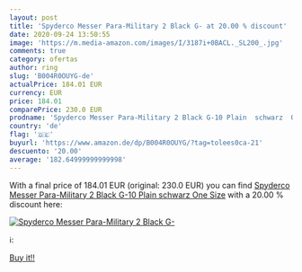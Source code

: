 ```yaml
---
layout: post
title: 'Spyderco Messer Para-Military 2 Black G- at 20.00 % discount'
date: 2020-09-24 13:50:55
image: 'https://m.media-amazon.com/images/I/3187i+0BACL._SL200_.jpg'
comments: true
category: ofertas
author: ring
slug: 'B004R0OUYG-de'
actualPrice: 184.01 EUR
currency: EUR
price: 184.01
comparePrice: 230.0 EUR
prodname: 'Spyderco Messer Para-Military 2 Black G-10 Plain  schwarz  One Size'
country: 'de'
flag: '🇩🇪'
buyurl: 'https://www.amazon.de/dp/B004R0OUYG/?tag=tolees0ca-21'
descuento: '20.00'
average: '182.64999999999998'
---
```


With a final price of 184.01 EUR (original: 230.0 EUR) you can find [Spyderco Messer Para-Military 2 Black G-10 Plain  schwarz  One Size](https://www.amazon.de/dp/B004R0OUYG/?tag=tolees0ca-21) with a  20.00 % discount here:

[![Spyderco Messer Para-Military 2 Black G-](https://m.media-amazon.com/images/I/3187i+0BACL._SL200_.jpg)](https://www.amazon.de/dp/B004R0OUYG/?tag=tolees0ca-21)

ℹ️:


[Buy it!!](https://www.amazon.de/dp/B004R0OUYG/?tag=tolees0ca-21)
